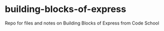 # building-blocks-of-express
Repo for files and notes on Building Blocks of Express from Code School
